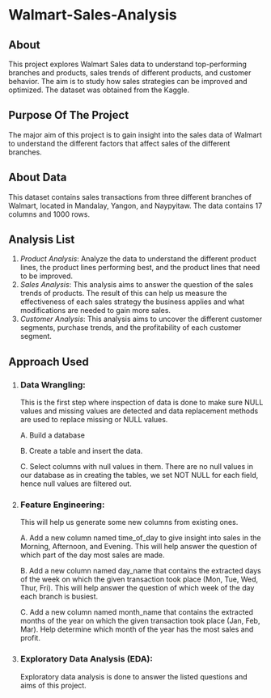 # Walmart-Sales-Analysis
## About
This project explores Walmart Sales data to understand top-performing branches and products, sales trends of different products, and customer behavior. The aim is to study how sales strategies can be improved and optimized. The dataset was obtained from the Kaggle.
## Purpose Of The Project
The major aim of this project is to gain insight into the sales data of Walmart to understand the different factors that affect sales of the different branches.
## About Data
This dataset contains sales transactions from three different branches of Walmart, located in Mandalay, Yangon, and Naypyitaw. The data contains 17 columns and 1000 rows.
## Analysis List
1. _Product Analysis_: 
Analyze the data to understand the different product lines, the product lines performing best, and the product lines that need to be improved.
2. _Sales Analysis_: 
This analysis aims to answer the question of the sales trends of products. The result of this can help us measure the effectiveness of each sales strategy the business applies and what modifications are needed to gain more sales.
3. _Customer Analysis_: 
This analysis aims to uncover the different customer segments, purchase trends, and the profitability of each customer segment.
## Approach Used
1. ### Data Wrangling:
   This is the first step where inspection of data is done to make sure NULL values and missing values are detected and data replacement methods are used to replace missing or NULL 
   values.
   
   A. Build a database
   
   B. Create a table and insert the data.
   
   C. Select columns with null values in them. There are no null values in our database as in creating the tables, we set NOT NULL for each field, hence null values are filtered out.

3. ### Feature Engineering:
   This will help us generate some new columns from existing ones.

   A. Add a new column named time_of_day to give insight into sales in the Morning, Afternoon, and Evening. This will help answer the question of which part of the day most sales are 
   made.

   B. Add a new column named day_name that contains the extracted days of the week on which the given transaction took place (Mon, Tue, Wed, Thur, Fri). This will help answer the 
   question of which week of the day each branch is busiest.

   C. Add a new column named month_name that contains the extracted months of the year on which the given transaction took place (Jan, Feb, Mar). Help determine which month of the year 
   has the most sales and profit.

4. ### Exploratory Data Analysis (EDA):
   Exploratory data analysis is done to answer the listed questions and aims of this project.







